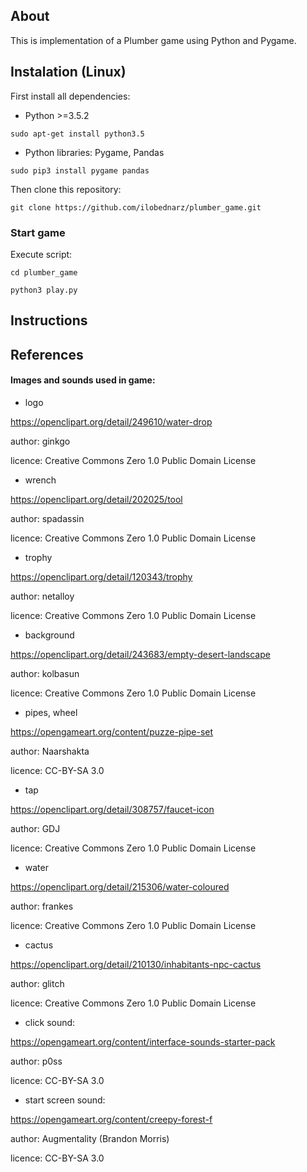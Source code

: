 ## About
This is implementation of a Plumber game using Python and Pygame.

## Instalation (Linux)
First install all dependencies:

* Python >=3.5.2

```sudo apt-get install python3.5```

* Python libraries: Pygame, Pandas

```sudo pip3 install pygame pandas```


Then clone this repository:

```git clone https://github.com/ilobednarz/plumber_game.git```


### Start game

Execute script:

```cd plumber_game```

```python3 play.py```


## Instructions




## References

#### Images and sounds used in game:

* logo

https://openclipart.org/detail/249610/water-drop

author: ginkgo

licence: Creative Commons Zero 1.0 Public Domain License

* wrench

https://openclipart.org/detail/202025/tool

author: spadassin

licence: Creative Commons Zero 1.0 Public Domain License

* trophy

https://openclipart.org/detail/120343/trophy

author: netalloy

licence: Creative Commons Zero 1.0 Public Domain License

* background

https://openclipart.org/detail/243683/empty-desert-landscape

author: kolbasun

licence: Creative Commons Zero 1.0 Public Domain License

* pipes, wheel

https://opengameart.org/content/puzze-pipe-set

author: Naarshakta

licence: CC-BY-SA 3.0

* tap

https://openclipart.org/detail/308757/faucet-icon

author: GDJ

licence: Creative Commons Zero 1.0 Public Domain License

* water

https://openclipart.org/detail/215306/water-coloured

author: frankes

licence: Creative Commons Zero 1.0 Public Domain License


* cactus

https://openclipart.org/detail/210130/inhabitants-npc-cactus

author: glitch

licence: Creative Commons Zero 1.0 Public Domain License

* click sound:

https://opengameart.org/content/interface-sounds-starter-pack

author: p0ss

licence: CC-BY-SA 3.0

* start screen sound:

https://opengameart.org/content/creepy-forest-f

author: Augmentality (Brandon Morris)

licence: CC-BY-SA 3.0
